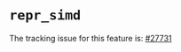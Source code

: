 # `repr_simd`

The tracking issue for this feature is: [#27731]

[#27731]: https://github.com/rust-lang/rust/issues/27731



